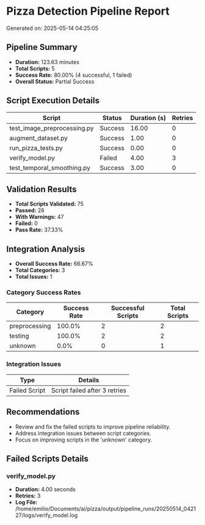 # Pizza Detection Pipeline Report

Generated on: 2025-05-14 04:25:05

## Pipeline Summary

- **Duration:** 123.63 minutes
- **Total Scripts:** 5
- **Success Rate:** 80.00% (4 successful, 1 failed)
- **Overall Status:** Partial Success

## Script Execution Details

| Script | Status | Duration (s) | Retries |
|--------|--------|--------------|---------|
| test_image_preprocessing.py | Success | 16.00 | 0 |
| augment_dataset.py | Success | 1.00 | 0 |
| run_pizza_tests.py | Success | 0.00 | 0 |
| verify_model.py | Failed | 4.00 | 3 |
| test_temporal_smoothing.py | Success | 3.00 | 0 |

## Validation Results

- **Total Scripts Validated:** 75
- **Passed:** 28
- **With Warnings:** 47
- **Failed:** 0
- **Pass Rate:** 37.33%


## Integration Analysis

- **Overall Success Rate:** 66.67%
- **Total Categories:** 3
- **Total Issues:** 1

### Category Success Rates

| Category | Success Rate | Successful Scripts | Total Scripts |
|----------|--------------|-------------------|---------------|
| preprocessing | 100.0% | 2 | 2 |
| testing | 100.0% | 2 | 2 |
| unknown | 0.0% | 0 | 1 |

### Integration Issues

| Type | Details |
|------|--------|
| Failed Script | Script failed after 3 retries |

## Recommendations

- Review and fix the failed scripts to improve pipeline reliability.
- Address integration issues between script categories.
- Focus on improving scripts in the 'unknown' category.

## Failed Scripts Details

### verify_model.py

- **Duration:** 4.00 seconds
- **Retries:** 3
- **Log File:** /home/emilio/Documents/ai/pizza/output/pipeline_runs/20250514_042127/logs/verify_model.log

